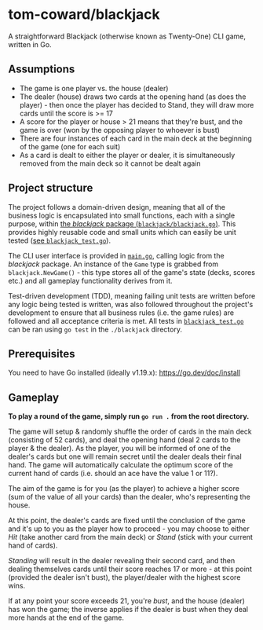 # tom-coward/blackjack
A straightforward Blackjack (otherwise known as Twenty-One) CLI game, written in Go.

## Assumptions
- The game is one player vs. the house (dealer)
- The dealer (house) draws two cards at the opening hand (as does the player) - then once the player has decided to Stand, they will draw more cards until the score is >= 17
- A score for the player or house > 21 means that they're bust, and the game is over (won by the opposing player to whoever is bust)
- There are four instances of each card in the main deck at the beginning of the game (one for each suit)
- As a card is dealt to either the player or dealer, it is simultaneously removed from the main deck so it cannot be dealt again

## Project structure
The project follows a domain-driven design, meaning that all of the business logic is encapsulated into small functions, each with a single purpose, within [the *blackjack* package (`blackjack/blackjack.go`)](/blackjack/blackjack.go). This provides highly reusable code and small units which can easily be unit tested ([see `blackjack_test.go`](blackjack/blackjack_test.go)).

The CLI user interface is provided in [`main.go`](main.go), calling logic from the *blackjack* package. An instance of the `Game` type is grabbed from `blackjack.NewGame()` - this type stores all of the game's state (decks, scores etc.) and all gameplay functionality derives from it.

Test-driven development (TDD), meaning failing unit tests are written before any logic being tested is written, was also followed throughout the project's development to ensure that all business rules (i.e. the game rules) are followed and all acceptance criteria is met. All tests in [`blackjack_test.go`](blackjack/blackjack_test.go) can be ran using `go test` in the `./blackjack` directory.

## Prerequisites
You need to have Go installed (ideally v1.19.x): https://go.dev/doc/install

## Gameplay
**To play a round of the game, simply run `go run .` from the root directory.**

The game will setup & randomly shuffle the order of cards in the main deck (consisting of 52 cards), and deal the opening hand (deal 2 cards to the player & the dealer). As the player, you will be informed of one of the dealer's cards but one will remain secret until the dealer deals their final hand. The game will automatically calculate the optimum score of the current hand of cards (i.e. should an ace have the value 1 or 11?).

The aim of the game is for you (as the player) to achieve a higher score (sum of the value of all your cards) than the dealer, who's representing the house.

At this point, the dealer's cards are fixed until the conclusion of the game and it's up to you as the player how to proceed - you may choose to either *Hit* (take another card from the main deck) or *Stand* (stick with your current hand of cards).

*Standing* will result in the dealer revealing their second card, and then dealing themselves cards until their score reaches 17 or more - at this point (provided the dealer isn't bust), the player/dealer with the highest score wins.

If at any point your score exceeds 21, you're *bust*, and the house (dealer) has won the game; the inverse applies if the dealer is bust when they deal more hands at the end of the game.
